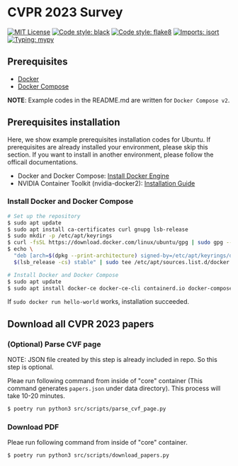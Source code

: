 # CVPR 2023 Survey

[![MIT License](https://img.shields.io/github/license/cvpaperchallenge/CVPR2023_Survey?color=green)](LICENSE)
[![Code style: black](https://img.shields.io/badge/code%20style-black-000000.svg)](https://github.com/psf/black)
[![Code style: flake8](https://img.shields.io/badge/code%20style-flake8-black)](https://github.com/PyCQA/flake8)
[![Imports: isort](https://img.shields.io/badge/%20imports-isort-%231674b1?style=flat&labelColor=ef8336)](https://pycqa.github.io/isort/)
[![Typing: mypy](https://img.shields.io/badge/typing-mypy-blue)](https://github.com/python/mypy)

## Prerequisites

- [Docker](https://www.docker.com/)
- [Docker Compose](https://github.com/docker/compose)

**NOTE**: Example codes in the README.md are written for `Docker Compose v2`.

## Prerequisites installation

Here, we show example prerequisites installation codes for Ubuntu. If prerequisites  are already installed your environment, please skip this section. If you want to install in another environment, please follow the officail documentations.

- Docker and Docker Compose: [Install Docker Engine](https://docs.docker.com/engine/install/)
- NVIDIA Container Toolkit (nvidia-docker2): [Installation Guide](https://docs.nvidia.com/datacenter/cloud-native/container-toolkit/install-guide.html#docker)

### Install Docker and Docker Compose

```bash
# Set up the repository
$ sudo apt update
$ sudo apt install ca-certificates curl gnupg lsb-release
$ sudo mkdir -p /etc/apt/keyrings
$ curl -fsSL https://download.docker.com/linux/ubuntu/gpg | sudo gpg --dearmor -o /etc/apt/keyrings/docker.gpg
$ echo \
  "deb [arch=$(dpkg --print-architecture) signed-by=/etc/apt/keyrings/docker.gpg] https://download.docker.com/linux/ubuntu \
  $(lsb_release -cs) stable" | sudo tee /etc/apt/sources.list.d/docker.list > /dev/null

# Install Docker and Docker Compose
$ sudo apt update
$ sudo apt install docker-ce docker-ce-cli containerd.io docker-compose-plugin
```

If `sudo docker run hello-world` works, installation succeeded.

## Download all CVPR 2023 papers

### (Optional) Parse CVF page

NOTE: JSON file created by this step is already included in repo. So this step is optional.

Pleae run following command from inside of "core" container (This command generates `papers.json` under data directory). This process will take 10-20 minutes.

```bash
$ poetry run python3 src/scripts/parse_cvf_page.py 
```

### Download PDF

Pleae run following command from inside of "core" container.

```bash
$ poetry run python3 src/scripts/download_papers.py 
```
